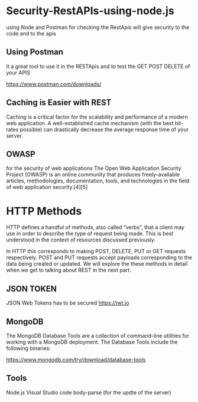 # Security-RestAPIs-using-node.js
using Node and Postman for checking the RestApis will give security to the code and to the apis


 ## Using Postman 
 
It a great tool to use it in the RESTApis and to test the GET POST DELETE of your APIS 

 https://www.postman.com/downloads/

## Caching is Easier with REST
Caching is a critical factor for the scalability and performance of a modern web application. A well-established cache mechanism (with the best hit-rates possible) can drastically decrease the average response time of your server.

## OWASP
for the security of web applications
The Open Web Application Security Project (OWASP) is an online community that produces freely-available articles, methodologies, documentation, tools, and technologies in the field of web application security.[4][5]

#  HTTP Methods
HTTP defines a handful of methods, also called “verbs”, that a client may use in order to describe the type of request being made. This is best understood in the context of resources discussed previously.

 In HTTP this corresponds to making POST, DELETE, PUT or GET requests respectively. POST and PUT requests accept payloads corresponding to the data being created or updated. We will explore the these methods in detail when we get to talking about REST in the next part.

## JSON TOKEN 
JSON Web Tokens has to be secured
https://jwt.io

## MongoDB 
The MongoDB Database Tools are a collection of command-line utilities for working with a MongoDB deployment. The Database Tools include the following binaries:

https://www.mongodb.com/try/download/database-tools

## Tools
Node.js
Visual Studio code
body-parse (for the updte of the server)
